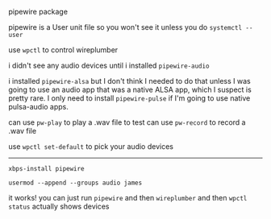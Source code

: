 pipewire package

pipewire is a User unit file so you won't see it unless you do `systemctl --user`

use `wpctl` to control wireplumber

i didn't see any audio devices until i installed `pipewire-audio`

i installed `pipewire-alsa` but I don't think I needed to do that unless I was going to use an audio app that was a native ALSA app, which I suspect is pretty rare. I only need to install `pipewire-pulse` if I'm going to use native pulsa-audio apps.

can use `pw-play` to play a .wav file to test
can use `pw-record` to record a .wav file

use `wpctl set-default` to pick your audio devices


---
`xbps-install pipewire`

`usermod --append --groups audio james`

it works!
you can just run `pipewire` and then `wireplumber` and then `wpctl status` actually shows devices

